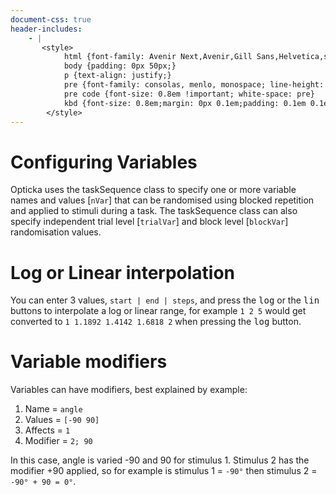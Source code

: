 ```yaml
---
document-css: true
header-includes:
    - |
       <style>
            html {font-family: Avenir Next,Avenir,Gill Sans,Helvetica,sans-serif;}
            body {padding: 0px 50px;}
            p {text-align: justify;}
            pre {font-family: consolas, menlo, monospace; line-height: 0.8em !important; background-color: #F0F0F0}
            pre code {font-size: 0.8em !important; white-space: pre}
            kbd {font-size: 0.8em;margin: 0px 0.1em;padding: 0.1em 0.1em;border-radius: 3px;border: 1px solid rgb(204, 204, 204);display: inline-block;box-shadow: 0px 1px 0px rgba(0,0,0,0.2), inset 0px 0px 0px 2px #ffffff;background-color: rgb(247, 247, 247);text-shadow: 0 1px 0 #fff}
        </style>
---
```


# Configuring Variables

Opticka uses the taskSequence class to specify one or more variable names and values [`nVar`] that can be randomised using blocked repetition and applied to stimuli during a task. The taskSequence class can also specify independent trial level [`trialVar`] and block level [`blockVar`] randomisation values. 

# Log or Linear interpolation

You can enter 3 values, `start | end | steps`, and press the <kbd>log</kbd> or the <kbd>lin</kbd> buttons to interpolate a log or linear range, for example `1 2 5` would get converted to `1 1.1892 1.4142 1.6818 2` when pressing the <kbd>log</kbd> button.

# Variable modifiers

Variables can have modifiers, best explained by example:

1. Name = `angle`
2. Values = `[-90 90]`
3. Affects = `1`
4. Modifier = `2; 90`

In this case, angle is varied -90 and 90 for stimulus 1. Stimulus 2 has the modifier +90 applied, so for example is stimulus 1 = `-90°` then stimulus 2 = `-90° + 90 = 0°`.

